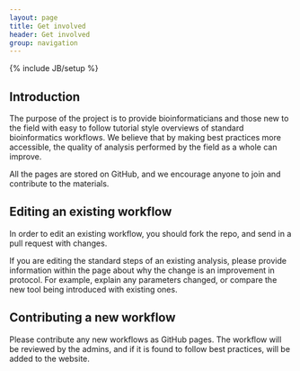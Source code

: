 ```yaml
---
layout: page
title: Get involved
header: Get involved
group: navigation
---
```

{% include JB/setup %}

## Introduction

The purpose of the project is to provide bioinformaticians and those new to the field with easy to follow tutorial style overviews of standard bioinformatics workflows. We believe that by making best practices more accessible, the quality of analysis performed by the field as a whole can improve. 

All the pages are stored on GitHub, and we encourage anyone to join and contribute to the materials. 

## Editing an existing workflow

In order to edit an existing workflow, you should fork the repo, and send in a pull request with changes. 

If you are editing the standard steps of an existing analysis, please provide information within the page about why the change is an improvement in protocol. For example, explain any parameters changed, or compare the new tool being introduced with existing ones. 

## Contributing a new workflow

Please contribute any new workflows as GitHub pages. The workflow will be reviewed by the admins, and if it is found to follow best practices, will be added to the website. 

